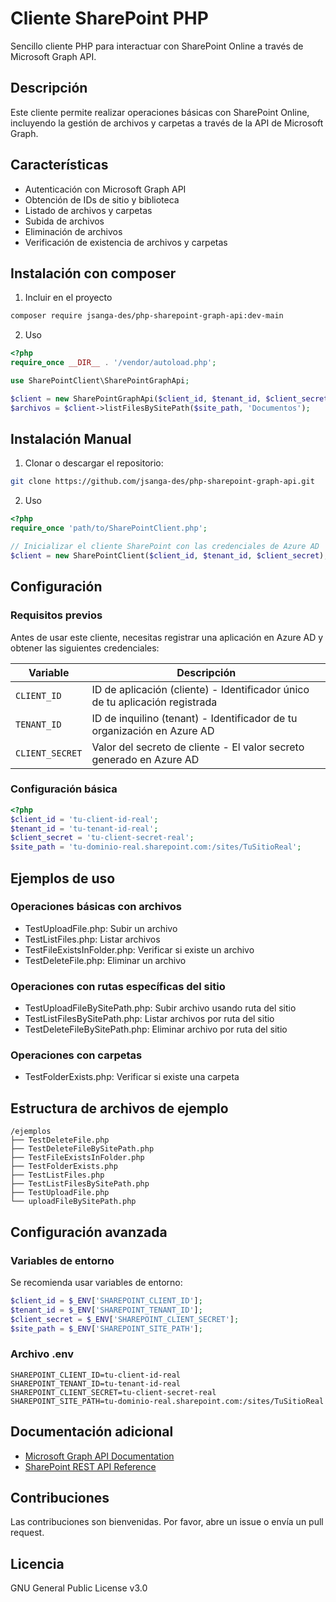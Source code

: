 # Cliente SharePoint PHP

Sencillo cliente PHP para interactuar con SharePoint Online a través de Microsoft Graph API.

## Descripción

Este cliente permite realizar operaciones básicas con SharePoint Online, incluyendo la gestión de archivos y carpetas a través de la API de Microsoft Graph.

## Características

- Autenticación con Microsoft Graph API
- Obtención de IDs de sitio y biblioteca
- Listado de archivos y carpetas
- Subida de archivos
- Eliminación de archivos
- Verificación de existencia de archivos y carpetas

## Instalación con composer

1. Incluir en el proyecto
```bash
composer require jsanga-des/php-sharepoint-graph-api:dev-main
```

2. Uso
```php
<?php
require_once __DIR__ . '/vendor/autoload.php';

use SharePointClient\SharePointGraphApi;

$client = new SharePointGraphApi($client_id, $tenant_id, $client_secret);
$archivos = $client->listFilesBySitePath($site_path, 'Documentos');
```

## Instalación Manual

1. Clonar o descargar el repositorio:
```bash
git clone https://github.com/jsanga-des/php-sharepoint-graph-api.git
```

2. Uso
```php
<?php
require_once 'path/to/SharePointClient.php';

// Inicializar el cliente SharePoint con las credenciales de Azure AD
$client = new SharePointClient($client_id, $tenant_id, $client_secret);
```

## Configuración

### Requisitos previos

Antes de usar este cliente, necesitas registrar una aplicación en Azure AD y obtener las siguientes credenciales:

| Variable | Descripción |
|----------|-------------|
| `CLIENT_ID` | ID de aplicación (cliente) - Identificador único de tu aplicación registrada |
| `TENANT_ID` | ID de inquilino (tenant) - Identificador de tu organización en Azure AD |
| `CLIENT_SECRET` | Valor del secreto de cliente - El valor secreto generado en Azure AD |

### Configuración básica

```php
<?php
$client_id = 'tu-client-id-real';
$tenant_id = 'tu-tenant-id-real';
$client_secret = 'tu-client-secret-real';
$site_path = 'tu-dominio-real.sharepoint.com:/sites/TuSitioReal';
```

## Ejemplos de uso

### Operaciones básicas con archivos

- TestUploadFile.php: Subir un archivo
- TestListFiles.php: Listar archivos
- TestFileExistsInFolder.php: Verificar si existe un archivo
- TestDeleteFile.php: Eliminar un archivo

### Operaciones con rutas específicas del sitio

- TestUploadFileBySitePath.php: Subir archivo usando ruta del sitio
- TestListFilesBySitePath.php: Listar archivos por ruta del sitio
- TestDeleteFileBySitePath.php: Eliminar archivo por ruta del sitio

### Operaciones con carpetas

- TestFolderExists.php: Verificar si existe una carpeta


## Estructura de archivos de ejemplo

```
/ejemplos
├── TestDeleteFile.php            
├── TestDeleteFileBySitePath.php    
├── TestFileExistsInFolder.php     
├── TestFolderExists.php          
├── TestListFiles.php              
├── TestListFilesBySitePath.php     
├── TestUploadFile.php            
└── uploadFileBySitePath.php        
```

## Configuración avanzada

### Variables de entorno

Se recomienda usar variables de entorno:

```php
$client_id = $_ENV['SHAREPOINT_CLIENT_ID'];
$tenant_id = $_ENV['SHAREPOINT_TENANT_ID'];
$client_secret = $_ENV['SHAREPOINT_CLIENT_SECRET'];
$site_path = $_ENV['SHAREPOINT_SITE_PATH'];
```

### Archivo .env

```env
SHAREPOINT_CLIENT_ID=tu-client-id-real
SHAREPOINT_TENANT_ID=tu-tenant-id-real
SHAREPOINT_CLIENT_SECRET=tu-client-secret-real
SHAREPOINT_SITE_PATH=tu-dominio-real.sharepoint.com:/sites/TuSitioReal
```

## Documentación adicional

- [Microsoft Graph API Documentation](https://docs.microsoft.com/en-us/graph/)
- [SharePoint REST API Reference](https://docs.microsoft.com/en-us/sharepoint/dev/sp-add-ins/complete-basic-operations-using-sharepoint-rest-endpoints)

## Contribuciones

Las contribuciones son bienvenidas. Por favor, abre un issue o envía un pull request.

## Licencia

GNU General Public License v3.0